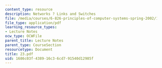 ```yaml
---
content_type: resource
description: Networks ? Links and Switches
file: /media/courses/6-826-principles-of-computer-systems-spring-2002/1686c03f438916c36cd791540d12985f_23.pdf
file_type: application/pdf
learning_resource_types:
- Lecture Notes
ocw_type: OCWFile
parent_title: Lecture Notes
parent_type: CourseSection
resourcetype: Document
title: 23.pdf
uid: 1686c03f-4389-16c3-6cd7-91540d12985f
---
```


